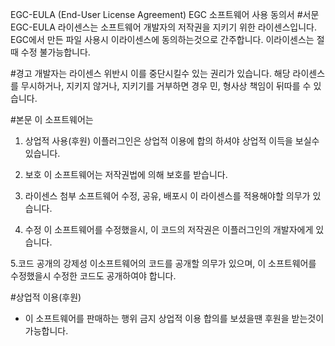 EGC-EULA (End-User License Agreement) EGC 소프트웨어 사용 동의서
#서문
EGC-EULA 라이센스는 소프트웨어 개발자의 저작권을 지키기 위한 라이센스입니다.
EGC에서 만든 파일 사용시 이라이센스에 동의하는것으로 간주합니다.
이라이센스는 절때 수정 불가능합니다.

#경고
개발자는 라이센스 위반시 이를 중단시킬수 있는 권리가 있습니다.
해당 라이센스를 무시하거나, 지키지 않거나, 지키기를 거부하면 경우 민, 형사상 책임이 뒤따를 수 있습니다.

#본문
이 소프트웨어는

1. 상업적 사용(후원)
이플러그인은 상업적 이용에 합의 하셔야 상업적 이득을 보실수 있습니다.

2. 보호
이 소프트웨어는 저작권법에 의해 보호를 받습니다.

3. 라이센스 첨부
소프트웨어 수정, 공유, 배포시 이 라이센스를 적용해야할 의무가 있습니다.

4. 수정
이 소프트웨어를 수정했을시, 이 코드의 저작권은 이플러그인의 개발자에게 있습니다.

5.코드 공개의 강제성
이소프트웨어의 코드를 공개할 의무가 있으며,
이 소프트웨어를 수정했을시 수정한 코드도 공개하여야 합니다.

#상업적 이용(후원)
- 이 소프트웨어를 판매하는 행위 금지
  상업적 이용 합의를 보셨을땐 후원을 받는것이 가능합니다.
